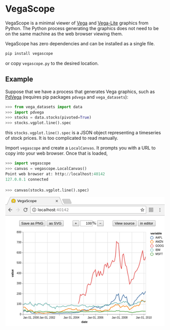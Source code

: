 VegaScope
=========

VegaScope is a minimal viewer of [Vega](https://vega.github.io/vega/) and [Vega-Lite](https://vega.github.io/vega-lite/) graphics from Python. The Python process generating the graphics does not need to be on the same machine as the web browser viewing them.

VegaScope has zero dependencies and can be installed as a single file.

```bash
pip install vegascope
```

or copy `vegascope.py` to the desired location.

Example
-------

Suppose that we have a process that generates Vega graphics, such as [PdVega](https://jakevdp.github.io/pdvega/) (requires pip packages `pdvega` and `vega_datasets`):

```python
>>> from vega_datasets import data
>>> import pdvega
>>> stocks = data.stocks(pivoted=True)
>>> stocks.vgplot.line().spec
```

this `stocks.vgplot.line().spec` is a JSON object representing a timeseries of stock prices. It is too complicated to read manually.

Import `vegascope` and create a `LocalCanvas`. It prompts you with a URL to copy into your web browser. Once that is loaded, 

```python
>>> import vegascope
>>> canvas = vegascope.LocalCanvas()
Point web browser at: http://localhost:40142
127.0.0.1 connected

>>> canvas(stocks.vgplot.line().spec)
```

![](example.png)
